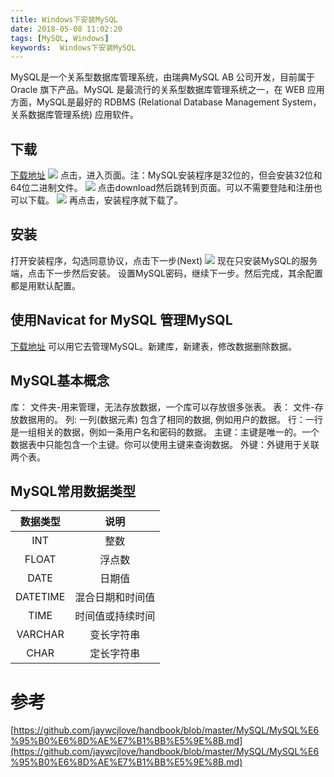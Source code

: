 ```yaml
---
title: Windows下安装MySQL
date: 2018-05-08 11:02:20
tags: [MySQL, Windows]
keywords:  Windows下安装MySQL
---
```


MySQL是一个关系型数据库管理系统，由瑞典MySQL AB 公司开发，目前属于 Oracle 旗下产品。MySQL 是最流行的关系型数据库管理系统之一，在 WEB 应用方面，MySQL是最好的 RDBMS (Relational Database Management System，关系数据库管理系统) 应用软件。
<!--more-->

## 下载
[下载地址](https://dev.mysql.com/downloads/mysql/)
![](http://hexo-1252491761.file.myqcloud.com/Windows%E4%B8%8B%E5%AE%89%E8%A3%85MySQL/QQ%E5%9B%BE%E7%89%8720180508112259.png)
点击，进入页面。注：MySQL安装程序是32位的，但会安装32位和64位二进制文件。
![](http://hexo-1252491761.file.myqcloud.com/Windows%E4%B8%8B%E5%AE%89%E8%A3%85MySQL/QQ%E5%9B%BE%E7%89%8720180508113607.png)
点击download然后跳转到页面。可以不需要登陆和注册也可以下载。
![](http://hexo-1252491761.file.myqcloud.com/Windows%E4%B8%8B%E5%AE%89%E8%A3%85MySQL/QQ%E5%9B%BE%E7%89%8720180508113906.png)
再点击，安装程序就下载了。

## 安装
打开安装程序，勾选同意协议，点击下一步(Next)
![](http://hexo-1252491761.file.myqcloud.com/Windows%E4%B8%8B%E5%AE%89%E8%A3%85MySQL/QQ%E5%9B%BE%E7%89%8720180508115626.png)
现在只安装MySQL的服务端，点击下一步然后安装。
设置MySQL密码，继续下一步。然后完成，其余配置都是用默认配置。

## 使用Navicat for MySQL 管理MySQL
[下载地址](https://www.navicat.com.cn/download/navicat-for-mysql)
可以用它去管理MySQL。新建库，新建表，修改数据删除数据。

## MySQL基本概念
库： 文件夹-用来管理，无法存放数据，一个库可以存放很多张表。
表： 文件-存放数据用的。
列: 一列(数据元素) 包含了相同的数据, 例如用户的数据。
行：一行是一组相关的数据，例如一条用户名和密码的数据。
主键：主键是唯一的。一个数据表中只能包含一个主键。你可以使用主键来查询数据。
外键：外键用于关联两个表。

## MySQL常用数据类型
| 数据类型 | 说明 |
|:-----:|:-----:|
| INT | 整数|
| FLOAT | 浮点数|
| DATE | 日期值|
| DATETIME | 混合日期和时间值|
| TIME | 时间值或持续时间|
| VARCHAR | 变长字符串|
| CHAR | 定长字符串|


# 参考
[https://github.com/jaywcjlove/handbook/blob/master/MySQL/MySQL%E6%95%B0%E6%8D%AE%E7%B1%BB%E5%9E%8B.md](https://github.com/jaywcjlove/handbook/blob/master/MySQL/MySQL%E6%95%B0%E6%8D%AE%E7%B1%BB%E5%9E%8B.md)

